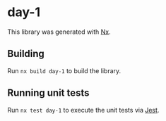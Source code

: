 # day-1

This library was generated with [Nx](https://nx.dev).

## Building

Run `nx build day-1` to build the library.

## Running unit tests

Run `nx test day-1` to execute the unit tests via [Jest](https://jestjs.io).
